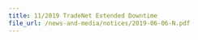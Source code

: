 ```yaml
---
title: 11/2019 TradeNet Extended Downtime  
file_url: /news-and-media/notices/2019-06-06-N.pdf
---
```


